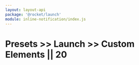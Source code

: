 ```yaml
---
layout: layout-api
package: '@rocket/launch'
module: inline-notification/index.js
---
```


# Presets >> Launch >> Custom Elements || 20

